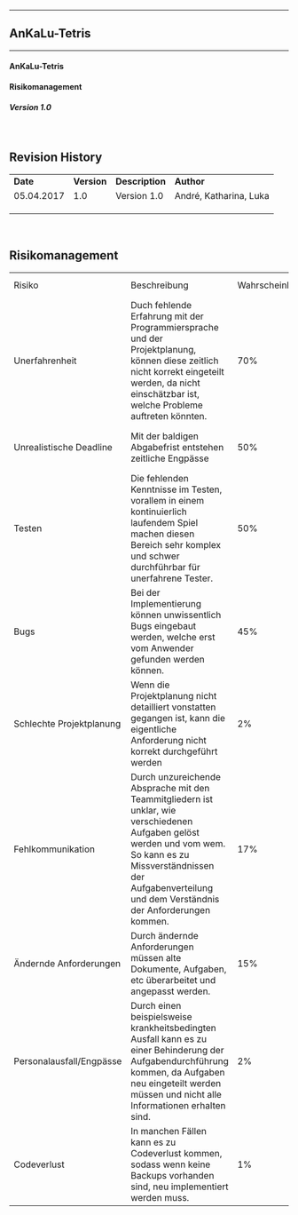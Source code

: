 ----------
##  AnKaLu-Tetris  ##
----------

####  AnKaLu-Tetris  ###

####  Risikomanagement  ###

#####  Version 1.0  #####

</br>

##  Revision History  ##

<table> 
<tr><td><b>Date</b></td><td><b>Version</b></td><td><b>Description</b></td><td><b>Author</b></td></tr>
<tr><td>05.04.2017</td><td>1.0</td><td>Version 1.0</td><td>André, Katharina, Luka</td></tr>
<tr><td></td><td></td><td></td><td></td></tr>
<tr><td></td><td></td><td></td><td></td></tr>
<tr><td></td><td></td><td></td><td></td></tr>
</table>
</br>

##  Risikomanagement  ##

<table>
<tr><td>Risiko</td><td>Beschreibung</td><td>Wahrscheinlichkeit</td><td>Schaden</td><td>Milderungsstrategie</td><td>Verantwortliche/-r</td><td>Risikofaktor</td></tr>
<tr><td>Unerfahrenheit</td><td>Duch fehlende Erfahrung mit der Programmiersprache und der Projektplanung, können diese zeitlich nicht korrekt eingeteilt werden, da nicht einschätzbar ist, welche Probleme auftreten könnten.</td><td>70%</td><td>6</td><td>Learning by doing, Reflexionen</td><td>Katharina</td><td>4,2</td></tr>
<tr><td>Unrealistische Deadline</td><td>Mit der baldigen Abgabefrist entstehen zeitliche Engpässe</td><td>50%</td><td>8</td><td>zeitliche und strukturierte Planung und Aufgabeneinteilung</td><td>André</td><td>4,0</td></tr>
<tr><td>Testen</td><td>Die fehlenden Kenntnisse im Testen, vorallem in einem kontinuierlich laufendem Spiel machen diesen Bereich sehr komplex und schwer durchführbar für unerfahrene Tester.</td><td>50%</td><td>5</td><td>Weiterbilden im Bereich des Testens</td><td>Luka</td><td>2,5</td></tr>
<tr><td>Bugs</td><td>Bei der Implementierung können unwissentlich Bugs eingebaut werden, welche erst vom Anwender gefunden werden können.</td><td>45%</td><td>4</td><td>Testen</td><td>Luka</td><td>1,8</td></tr>
<tr><td>Schlechte Projektplanung</td><td>Wenn die Projektplanung nicht detailliert vonstatten gegangen ist, kann die eigentliche Anforderung nicht korrekt durchgeführt werden</td><td>2%</td><td>7</td><td>Übersichtlichere und detailliertere Planung</td><td>André</td><td>1,4</td></tr>
<tr><td>Fehlkommunikation</td><td>Durch unzureichende Absprache mit den Teammitgliedern ist unklar, wie verschiedenen Aufgaben gelöst werden und vom wem. So kann es zu Missverständnissen der Aufgabenverteilung und dem Verständnis der Anforderungen kommen.</td><td>17%</td><td>4</td><td>Meetings, Absprache untereinander</td><td>Katharina</td><td>0,68</td></tr>
<tr><td>Ändernde Anforderungen</td><td>Durch ändernde Anforderungen müssen alte Dokumente, Aufgaben, etc überarbeitet und angepasst werden.</td><td>15%</td><td>4</td><td>Ausbesserung der alten Schwachpunkte, detaillierte Ausarbeitung neuer Anforderungen</td><td>Katharina</td><td>0,6</td></tr>
<tr><td>Personalausfall/Engpässe</td><td>Durch einen beispielsweise krankheitsbedingten Ausfall kann es zu einer Behinderung der Aufgabendurchführung kommen, da Aufgaben neu eingeteilt werden müssen und nicht alle Informationen erhalten sind.</td><td>2%</td><td>8</td><td>Abhängigkeit reduzieren, Teilen aller Daten untereinander, mehr Transparenz</td><td>André</td><td>0,16</td></tr>
<tr><td>Codeverlust</td><td>In manchen Fällen kann es zu Codeverlust kommen, sodass wenn keine Backups vorhanden sind, neu implementiert werden muss.</td><td>1%</td><td>10</td><td>Version Control übersichtlich, konstant, transparent</td><td>Luka</td><td>0,1</td></tr>
</table>
